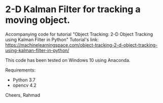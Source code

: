 # 2-D Kalman Filter for tracking a moving object.

Accompanying code for tutorial "Object Tracking: 2-D Object Tracking using Kalman Filter in Python"
Tutorial's link:
https://machinelearningspace.com/object-tracking-2-d-object-tracking-using-kalman-filter-in-python/

This code has been tested on Windows 10 using Anaconda.

Requirements:
- Python 3.7 
- opencv 4.2

Cheers,
Rahmad

